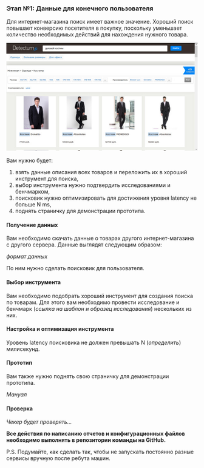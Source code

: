 ### Этап №1: Данные для конечного пользователя

Для интернет-магазина поиск имеет важное значение. Хороший поиск повышает конверсию посетителя в покупку, поскольку уменьшает количество необходимых действий для нахождения нужного товара.

![](img/de_search.jpg)

Вам нужно будет:

1. взять данные описания всех товаров и переложить их в хороший инструмент для поиска,
2. выбор инструмента нужно подтвердить исследованиями и бенчмарком,
3. поисковик нужно оптимизировать для достижения уровня latency не больше N ms,
4. поднять страничку для демонстрации прототипа.

#### Получение данных

Вам необходимо скачать данные о товарах другого интернет-магазина с другого сервера. Данные выглядят следующим образом:

*формат данных*

По ним нужно сделать поисковик для пользователя.

#### Выбор инструмента

Вам необходимо подобрать хороший инструмент для создания поиска по товарам. Для этого вам необходимо провести исследование и бенчмарк (*ссылка на шаблон и образец исследования*) нескольких из них.

#### Настройка и оптимизация инструмента

Уровень latency поисковика не должен превышать N (*определить*) милисекунд.

#### Прототип

Вам также нужно поднять свою страничку для демонстрации прототипа.

*Мануал*

#### Проверка

*Чекер будет проверять...*

**Все действия по написанию отчетов и конфигурационных файлов необходимо выполнять в репозитории команды на GitHub.**

P.S. Подумайте, как сделать так, чтобы не запускать постоянно разные сервисы вручную после ребута машин.